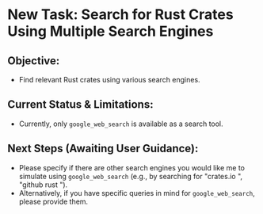 # New Task: Search for Rust Crates Using Multiple Search Engines

## Objective:
-   Find relevant Rust crates using various search engines.

## Current Status & Limitations:
-   Currently, only `google_web_search` is available as a search tool.

## Next Steps (Awaiting User Guidance):
-   Please specify if there are other search engines you would like me to simulate using `google_web_search` (e.g., by searching for "crates.io <query>", "github rust <query>").
-   Alternatively, if you have specific queries in mind for `google_web_search`, please provide them.
